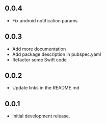 ## 0.0.4

* Fix android notification params

## 0.0.3

* Add more documentation
* Add package description in pubspec.yaml
* Refactor some Swift code

## 0.0.2

* Update links in the README.md

## 0.0.1

* Initial development release.